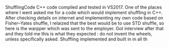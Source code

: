ShufflingCode
C++ code compiled and tested in VS2017. One of the places where I went asked me for a code which would implement shuffling in C++. After checking details on internet and implementing my own code based on Fisher–Yates shuffle, I relaized that the best would be to use STD shuffle, so here is the warpper which was sent to the employer. Got interview after that and they told me this is what they expected : do not invent the wheels, unless specifically asked. Shuffling implemented and built in in all th
